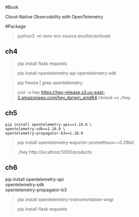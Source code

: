 #Book

Cloud-Native Observability with OpenTelemetry

#Package

> python3 -m venv env
> source env/bin/activate

## ch4

> pip install flask requests

> pip install opentelemetry-api opentelemetry-sdk

> pip freeze | grep opentelemetry

> curl -o hey https://hey-release.s3.us-east-2.amazonaws.com/hey_darwin_amd64
> chmod +x ./hey

## ch5

```
pip install opentelemetry-api==1.10.0 \
opentelemetry-sdk==1.10.0 \
opentelemetry-propagator-b3==1.10.0
```

> pip install opentelemetry-exporter-prometheus==0.29b0

> ./hey http://localhost:5000/products

## ch6

pip install opentelemetry-api \
opentelemetry-sdk \
opentelemetry-propagator-b3

> pip install opentelemetry-instrumentation-wsgi

> pip install flask requests
